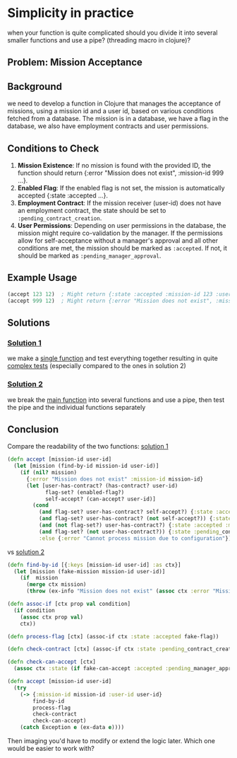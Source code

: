 # Simplicity in practice

when your function is quite complicated should you divide it into several smaller functions and use a pipe? (threading macro in clojure)?

## Problem: Mission Acceptance

## Background

we need to develop a function in Clojure that manages the acceptance of missions, using a mission id and a user id, based on various conditions fetched from a database. The mission is in a database, we have a flag in the database, we also have employment contracts and user permissions.

## Conditions to Check
1. **Mission Existence**: If no mission is found with the provided ID, the function should return {:error "Mission does not exist", :mission-id 999 ...}.
2. **Enabled Flag**: If the enabled flag is not set, the mission is automatically accepted {:state :accepted ...}.
3. **Employment Contract**: If the mission receiver (user-id) does not have an employment contract, the state should be set to `:pending_contract_creation`.
4. **User Permissions**: Depending on user permissions in the database, the mission might require co-validation by the manager. If the permissions allow for self-acceptance without a manager's approval and all other conditions are met, the mission should be marked as `:accepted`. If not, it should be marked as `:pending_manager_approval`.

## Example Usage
```clojure
(accept 123 12)  ; Might return {:state :accepted :mission-id 123 :user-id 12}
(accept 999 12)  ; Might return {:error "Mission does not exist", :mission-id 999 :user-id 12}
```

## Solutions

### [Solution 1](src/s1/accept_1.clj)



we make a [single function](src/s1/accept_1.clj#L26-L38) and test everything together resulting in quite [complex tests](src/s1/accept_1.clj#L40-L98) (especially compared to the ones in solution 2)

### [Solution 2](src/s2/accept_2.clj)

we break the [main function](src/s2/accept_2.clj#L64-L71) into several functions and use a pipe, then test the pipe and the individual functions separately

## Conclusion

Compare the readability of the two functions:
[solution 1](src/s1/accept_1.clj#L26-L38) 

```clojure
(defn accept [mission-id user-id]
  (let [mission (find-by-id mission-id user-id)]
    (if (nil? mission)
      {:error "Mission does not exist" :mission-id mission-id}
      (let [user-has-contract? (has-contract? user-id)
            flag-set? (enabled-flag?)
            self-accept? (can-accept? user-id)]
        (cond
          (and flag-set? user-has-contract? self-accept?) {:state :accepted :mission-id mission-id :user-id user-id}
          (and flag-set? user-has-contract? (not self-accept?)) {:state :pending_manager_approval :mission-id mission-id :user-id user-id}
          (and (not flag-set?) user-has-contract?) {:state :accepted :mission-id mission-id :user-id user-id}
          (and flag-set? (not user-has-contract?)) {:state :pending_contract_creation :mission-id mission-id :user-id user-id}
          :else {:error "Cannot process mission due to configuration"})))))
```

vs 
[solution 2](src/s2/accept_2.clj#L64-L71)

```clojure
(defn find-by-id [{:keys [mission-id user-id] :as ctx}]
  (let [mission (fake-mission mission-id user-id)]
    (if  mission
      (merge ctx mission)
      (throw (ex-info "Mission does not exist" (assoc ctx :error "Mission does not exist"))))))

(defn assoc-if [ctx prop val condition]
  (if condition
    (assoc ctx prop val)
    ctx))

(defn process-flag [ctx] (assoc-if ctx :state :accepted fake-flag))

(defn check-contract [ctx] (assoc-if ctx :state :pending_contract_creation (not fake-has-contract)))

(defn check-can-accept [ctx]
  (assoc ctx :state (if fake-can-accept :accepted :pending_manager_approval)))
```

```clojure
(defn accept [mission-id user-id]
  (try
    (-> {:mission-id mission-id :user-id user-id}
        find-by-id
        process-flag
        check-contract
        check-can-accept)
    (catch Exception e (ex-data e))))
```


Then imaging you'd have to modify or extend the logic later. Which one would be easier to work with? 